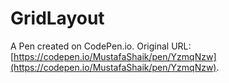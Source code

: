 # GridLayout

A Pen created on CodePen.io. Original URL: [https://codepen.io/MustafaShaik/pen/YzmqNzw](https://codepen.io/MustafaShaik/pen/YzmqNzw).

